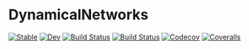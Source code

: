 # DynamicalNetworks

[![Stable](https://img.shields.io/badge/docs-stable-blue.svg)](https://zekeriyasari.github.io/DynamicalNetworks.jl/stable)
[![Dev](https://img.shields.io/badge/docs-dev-blue.svg)](https://zekeriyasari.github.io/DynamicalNetworks.jl/dev)
[![Build Status](https://travis-ci.com/zekeriyasari/DynamicalNetworks.jl.svg?branch=master)](https://travis-ci.com/zekeriyasari/DynamicalNetworks.jl)
[![Build Status](https://ci.appveyor.com/api/projects/status/github/zekeriyasari/DynamicalNetworks.jl?svg=true)](https://ci.appveyor.com/project/zekeriyasari/DynamicalNetworks-jl)
[![Codecov](https://codecov.io/gh/zekeriyasari/DynamicalNetworks.jl/branch/master/graph/badge.svg)](https://codecov.io/gh/zekeriyasari/DynamicalNetworks.jl)
[![Coveralls](https://coveralls.io/repos/github/zekeriyasari/DynamicalNetworks.jl/badge.svg?branch=master)](https://coveralls.io/github/zekeriyasari/DynamicalNetworks.jl?branch=master)

